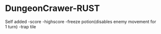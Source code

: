 # DungeonCrawer-RUST
Self added 
-score
-highscore
-freeze potion(disables enemy movement for 1 turn)
-trap tile
